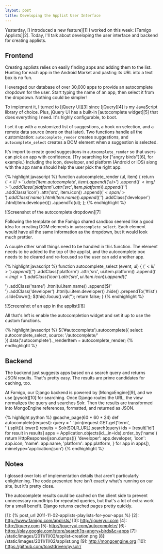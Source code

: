 ```yaml
---
layout: post
title: Developing the Applist User Interface
---
```


Yesterday, [I introduced a new feature][1] I worked on this week:
[Famigo Applists][2]. Today, I'll talk about developing the user
interface and backend for creating applists.

## Frontend

Creating applists relies on easily finding apps and adding them to
the list. Hunting for each app in the Android Market and pasting
its URL into a text box is no fun.

I leveraged our database of over 30,000 apps to provide an autocomplete
dropdown for the user. Start typing the name of an app, then select
it from the dropdown. Nothing could be simpler!

To implement it, I turned to [jQuery UI][3] since [jQuery][4] is
my JavaScript library of choice. Plus, jQuery UI has a built-in
[autocomplete widget][5] that does everything I need. It's highly
configurable, to boot.

I set it up with a customized list of suggestions, a hook on
selection, and a remote data source (more on that later). Two
functions handle all the customization: `autocomplete_render` creates
suggestions, and `autocomplete_select` creates a DOM element when
a suggestion is selected.

It's import to create good suggestions in `autocomplete_render` so
that users can pick an app with confidence. (Try searching for
["angry birds"][6], for example.) Including the icon, developer,
and platform (Android or iOS) along with the app name should help
the user pick the right app.

{% highlight javascript %}
function autocomplete_render (ul, item) {
    return $('<li/>')
        .data('item.autocomplete', item)
        .append($('a/>')
            .append($('<img/>')
                .addClass('platform')
                .attr('src', item.platform))
            .append($('<img/>')
                .addClass('icon')
                .attr('src', item.icon))
            .append($('<span/>')
                .addClass('name')
                .html(item.name))
            .append($('<span/>')
                .addClass('developer')
                .html(item.developer)))
        .appendTo(ul);
};
{% endhighlight %}

![Screenshot of the autocomplete dropdown][7]

Following the template on the Famigo shared sandbox seemed
like a good idea for creating DOM elements in `autocomplete_select`.
Each element would have all the same information as the dropdown,
but it would look much prettier.

A couple other small things need to be handled in this function.
The element needs to be added to the top of the applist, and the
autocomplete box needs to be cleared and re-focused so the user can
add another app.

{% highlight javascript %}
function autocomplete_select (event, ui) {
    $('<li/>')
        .append($('<img/>')
            .addClass('platform')
            .attr('src', ui.item.platform))
        .append($('<img/>')
            .addClass('icon')
            .attr('src', ui.item.icon))
        .append($('<div/>')
            .addClass('name')
            .html(ui.item.name))
        .append($('<div/>')
            .addClass('developer')
            .html(ui.item.developer))
        .hide()
        .prependTo('#list')
        .slideDown();
    $(this).focus().val('');
    return false;
}
{% endhighlight %}

![Screenshot of an app in the applist][8]

All that's left is enable the autocompletion widget and set it up
to use the custom functions.

{% highlight javascript %}
$('#autocomplete').autocomplete({
    select: autocomplete_select,
    source: '/autocomplete/'
}).data('autocomplete')._renderItem = autocomplete_render;
{% endhighlight %}

## Backend

The backend just suggests apps based on a search query and returns
JSON results. That's pretty easy. The results are prime candidates
for caching, too.

At Famigo, our Django backend is powered by [MongoEngine][9], and
we use [pysolr][10] for searching. Once Django routes the URL, the
view normalizes the query and searches Solr. Then the results are
transformed into MongoEngine references, formatted, and returned
as JSON.

{% highlight python %}
@cache_page(60 * 60 * 24)
def autocomplete(request):
    query = ' '.join(request.GET.get('term', '').split()).lower()
    results = Solr(SOLR_URL).search(query)
    ids = [result['id'] for result in results]
    apps = Application.objects(id__in=ids).order_by('name')
    return HttpResponse(json.dumps([{
        'developer': app.developer,
        'icon': app.icon,
        'name': app.name,
        'platform': app.platform,
    } for app in apps]), mimetype='application/json')
{% endhighlight %}

## Notes

I glossed over lots of implementation details that aren't particularly
enlightening. The code presented here isn't exactly what's running
on our site, but it's pretty close.

The autocomplete results could be cached on the client side to
prevent unnecessary roundtrips for repeated queries, but that's a
lot of extra work for a small benefit. Django returns cached pages
pretty quickly.

[1]: {% post_url 2011-11-02-applists-playlists-for-your-apps %}
[2]: http://www.famigo.com/applists/
[3]: http://jqueryui.com
[4]: http://jquery.com
[5]: http://jqueryui.com/autocomplete/
[6]: https://play.google.com/store/search?q=angry+birds&c=apps
[7]: /static/images/2011/11/02/applist-creation.png
[8]: /static/images/2011/11/02/applist.png
[9]: http://mongoengine.org
[10]: https://github.com/toastdriven/pysolr/
